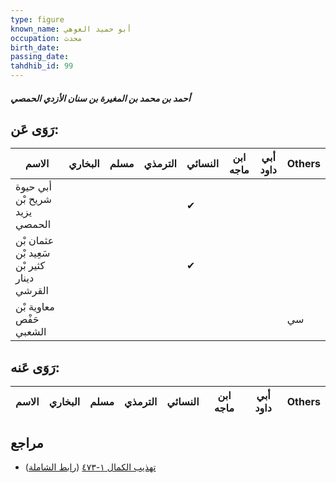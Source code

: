 ```yaml
---
type: figure
known_name: أبو حميد العوهي
occupation: محدث
birth_date:
passing_date:
tahdhib_id: 99
---
```

##### أحمد بن محمد بن المغيرة بن سنان الأزدي الحمصي

## رَوَى عَن:
| الاسم                                      | البخاري | مسلم | الترمذي | النسائي | ابن ماجه | أبي داود | Others |
| ------------------------------------------ | ------- | ---- | ------- | ------- | -------- | -------- | ------ |
| أبي حيوة شريح بْن يزيد الحمصي              |         |      |         | ✔       |          |          |        |
| عثمان بْن سَعِيد بْن كثير بْن دينار القرشي |         |      |         | ✔       |          |          |        |
| معاوية بْن حَفْص الشعبي                    |         |      |         |         |          |          | سي     |
## رَوَى عَنه:
| الاسم | البخاري | مسلم | الترمذي | النسائي | ابن ماجه | أبي داود | Others |
| ----- | ------- | ---- | ------- | ------- | -------- | -------- | ------ |
## مراجع
- [تهذيب الكمال ١-٤٧٣](obsidian://open?vault=Tahdhib-al-Kamal&file=Figures/٩٩-أحمد%20بن%20محمد%20بن%20المغيرة%20بن%20سنان%20الأزدي%20الحمصي) ([رابط الشاملة](https://shamela.ws/book/3722/472))